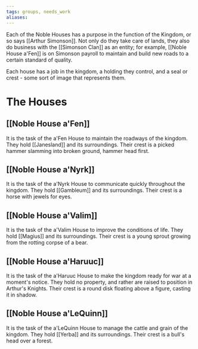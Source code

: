 ```yaml
---
tags: groups, needs_work
aliases:
---
```


Each of the Noble Houses has a purpose in the function of the Kingdom, or so says [[Arthur Simonson]]. Not only do they take care of lands, they also do business with the [[Simonson Clan]] as an entity; for example, [[Noble House a'Fen]] is on Simonson payroll to maintain and build new roads to a certain standard of quality. 

Each house has a job in the kingdom, a holding they control, and a seal or crest - some sort of image that represents them.
# The Houses
## [[Noble House a'Fen]]
It is the task of the a'Fen House to maintain the roadways of the kingdom. They hold [[Janesland]] and its surroundings. Their crest is a picked hammer slamming into broken ground, hammer head first.

## [[Noble House a'Nyrk]]
It is the task of the a'Nyrk House to communicate quickly throughout the kingdom. They hold [[Gambleum]] and its surroundings. Their crest is a horse with jewels for eyes.

## [[Noble House a'Valim]]
It is the task of the a'Valim House to improve the conditions of life. They hold [[Magius]] and its surroundings. Their crest is a young sprout growing from the rotting corpse of a bear.

## [[Noble House a'Haruuc]]
It is the task of the a'Haruuc House to make the kingdom ready for war at a moment's notice. They hold no property, and rather are raised to position in Arthur's Knights. Their crest is a round disk floating above a figure, casting it in shadow.

## [[Noble House a'LeQuinn]]
It is the task of the a'LeQuinn House to manage the cattle and grain of the kingdom. They hold [[Yerba]] and its surroundings. Their crest is a bull's head over a forest.

